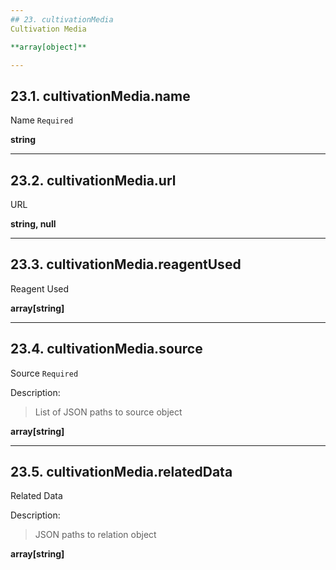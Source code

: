 ```yaml
---
## 23. cultivationMedia
Cultivation Media  

**array[object]**

---
```

## 23.1. cultivationMedia.name
Name  `Required`

**string**

---
## 23.2. cultivationMedia.url
URL  

**string, null**

---
## 23.3. cultivationMedia.reagentUsed
Reagent Used  

**array[string]**

---
## 23.4. cultivationMedia.source
Source  `Required`

Description:
> List of JSON paths to source object  

**array[string]**

---
## 23.5. cultivationMedia.relatedData
Related Data  

Description:
> JSON paths to relation object  

**array[string]**
